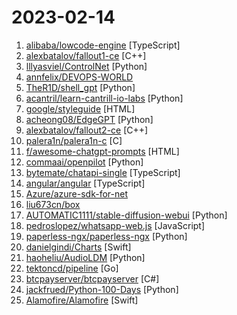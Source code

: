 # 2023-02-14

1. [alibaba/lowcode-engine](https://github.com/alibaba/lowcode-engine "An enterprise-class low-code technology stack with scale-out design / 一套面向扩展设计的企业级低代码技术体系") [TypeScript]
2. [alexbatalov/fallout1-ce](https://github.com/alexbatalov/fallout1-ce "Fallout for modern operating systems") [C++]
3. [lllyasviel/ControlNet](https://github.com/lllyasviel/ControlNet "Let us control diffusion models") [Python]
4. [annfelix/DEVOPS-WORLD](https://github.com/annfelix/DEVOPS-WORLD "") 
5. [TheR1D/shell_gpt](https://github.com/TheR1D/shell_gpt "A command-line interface (CLI) productivity tool powered by OpenAI's text-davinci-003 model, will help you accomplish your tasks faster and more efficiently.") [Python]
6. [acantril/learn-cantrill-io-labs](https://github.com/acantril/learn-cantrill-io-labs "Standard and Advanced Demos for learn.cantrill.io courses") [Python]
7. [google/styleguide](https://github.com/google/styleguide "Style guides for Google-originated open-source projects") [HTML]
8. [acheong08/EdgeGPT](https://github.com/acheong08/EdgeGPT "Reverse engineered API of Microsoft's Bing Chat") [Python]
9. [alexbatalov/fallout2-ce](https://github.com/alexbatalov/fallout2-ce "Fallout 2 for modern operating systems") [C++]
10. [palera1n/palera1n-c](https://github.com/palera1n/palera1n-c "palera1n written in C") [C]
11. [f/awesome-chatgpt-prompts](https://github.com/f/awesome-chatgpt-prompts "This repo includes ChatGPT prompt curation to use ChatGPT better.") [HTML]
12. [commaai/openpilot](https://github.com/commaai/openpilot "openpilot is an open source driver assistance system. openpilot performs the functions of Automated Lane Centering and Adaptive Cruise Control for over 200 supported car makes and models.") [Python]
13. [bytemate/chatapi-single](https://github.com/bytemate/chatapi-single "Simple and powerful ChatGPT-API-Server") [TypeScript]
14. [angular/angular](https://github.com/angular/angular "The modern web developer’s platform") [TypeScript]
15. [Azure/azure-sdk-for-net](https://github.com/Azure/azure-sdk-for-net "This repository is for active development of the Azure SDK for .NET. For consumers of the SDK we recommend visiting our public developer docs at https://docs.microsoft.com/dotnet/azure/ or our versioned developer docs at https://azure.github.io/azure-sdk-for-net.") 
16. [liu673cn/box](https://github.com/liu673cn/box "TVbox开源版（空壳-自行配置）") 
17. [AUTOMATIC1111/stable-diffusion-webui](https://github.com/AUTOMATIC1111/stable-diffusion-webui "Stable Diffusion web UI") [Python]
18. [pedroslopez/whatsapp-web.js](https://github.com/pedroslopez/whatsapp-web.js "A WhatsApp client library for NodeJS that connects through the WhatsApp Web browser app") [JavaScript]
19. [paperless-ngx/paperless-ngx](https://github.com/paperless-ngx/paperless-ngx "A community-supported supercharged version of paperless: scan, index and archive all your physical documents") [Python]
20. [danielgindi/Charts](https://github.com/danielgindi/Charts "Beautiful charts for iOS/tvOS/OSX! The Apple side of the crossplatform MPAndroidChart.") [Swift]
21. [haoheliu/AudioLDM](https://github.com/haoheliu/AudioLDM "AudioLDM: Generate speech, sound effects, music and beyond, with text.") [Python]
22. [tektoncd/pipeline](https://github.com/tektoncd/pipeline "A cloud-native Pipeline resource.") [Go]
23. [btcpayserver/btcpayserver](https://github.com/btcpayserver/btcpayserver "Accept Bitcoin payments. Free, open-source & self-hosted, Bitcoin payment processor.") [C#]
24. [jackfrued/Python-100-Days](https://github.com/jackfrued/Python-100-Days "Python - 100天从新手到大师") [Python]
25. [Alamofire/Alamofire](https://github.com/Alamofire/Alamofire "Elegant HTTP Networking in Swift") [Swift]
